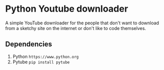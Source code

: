 # Python Youtube downloader

 A simple YouTube downloader for the people that don't want to download from a sketchy site on the internet or don't like to code themselves.

## Dependencies
1. Python
``` https://www.python.org ```
2. Pytube
``` pip install pytube ```

